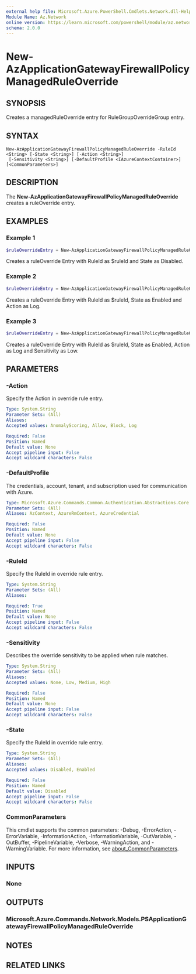 ```yaml
---
external help file: Microsoft.Azure.PowerShell.Cmdlets.Network.dll-Help.xml
Module Name: Az.Network
online version: https://learn.microsoft.com/powershell/module/az.network/new-azapplicationgatewayfirewallpolicymanagedruleoverride
schema: 2.0.0
---
```


# New-AzApplicationGatewayFirewallPolicyManagedRuleOverride

## SYNOPSIS
Creates a managedRuleOverride entry for RuleGroupOverrideGroup entry.

## SYNTAX

```
New-AzApplicationGatewayFirewallPolicyManagedRuleOverride -RuleId <String> [-State <String>] [-Action <String>]
 [-Sensitivity <String>] [-DefaultProfile <IAzureContextContainer>] [<CommonParameters>]
```

## DESCRIPTION
The **New-AzApplicationGatewayFirewallPolicyManagedRuleOverride** creates a ruleOverride entry.

## EXAMPLES

### Example 1
```powershell
$ruleOverrideEntry = New-AzApplicationGatewayFirewallPolicyManagedRuleOverride -RuleId $ruleId -State Disabled
```

Creates a ruleOverride Entry with RuleId as $ruleId and State as Disabled.

### Example 2
```powershell
$ruleOverrideEntry = New-AzApplicationGatewayFirewallPolicyManagedRuleOverride -RuleId $ruleId -State Enabled -Action Log
```

Creates a ruleOverride Entry with RuleId as $ruleId, State as Enabled and Action as Log.

### Example 3
```powershell
$ruleOverrideEntry = New-AzApplicationGatewayFirewallPolicyManagedRuleOverride -RuleId $ruleId -State Enabled -Action Log -Sensitivity Low
```

Creates a ruleOverride Entry with RuleId as $ruleId, State as Enabled, Action as Log and Sensitivity as Low.

## PARAMETERS

### -Action
Specify the Action in override rule entry.

```yaml
Type: System.String
Parameter Sets: (All)
Aliases:
Accepted values: AnomalyScoring, Allow, Block, Log

Required: False
Position: Named
Default value: None
Accept pipeline input: False
Accept wildcard characters: False
```

### -DefaultProfile
The credentials, account, tenant, and subscription used for communication with Azure.

```yaml
Type: Microsoft.Azure.Commands.Common.Authentication.Abstractions.Core.IAzureContextContainer
Parameter Sets: (All)
Aliases: AzContext, AzureRmContext, AzureCredential

Required: False
Position: Named
Default value: None
Accept pipeline input: False
Accept wildcard characters: False
```

### -RuleId
Specify the RuleId in override rule entry.

```yaml
Type: System.String
Parameter Sets: (All)
Aliases:

Required: True
Position: Named
Default value: None
Accept pipeline input: False
Accept wildcard characters: False
```

### -Sensitivity
Describes the override sensitivity to be applied when rule matches.

```yaml
Type: System.String
Parameter Sets: (All)
Aliases:
Accepted values: None, Low, Medium, High

Required: False
Position: Named
Default value: None
Accept pipeline input: False
Accept wildcard characters: False
```

### -State
Specify the RuleId in override rule entry.

```yaml
Type: System.String
Parameter Sets: (All)
Aliases:
Accepted values: Disabled, Enabled

Required: False
Position: Named
Default value: Disabled
Accept pipeline input: False
Accept wildcard characters: False
```

### CommonParameters
This cmdlet supports the common parameters: -Debug, -ErrorAction, -ErrorVariable, -InformationAction, -InformationVariable, -OutVariable, -OutBuffer, -PipelineVariable, -Verbose, -WarningAction, and -WarningVariable. For more information, see [about_CommonParameters](http://go.microsoft.com/fwlink/?LinkID=113216).

## INPUTS

### None

## OUTPUTS

### Microsoft.Azure.Commands.Network.Models.PSApplicationGatewayFirewallPolicyManagedRuleOverride

## NOTES

## RELATED LINKS
